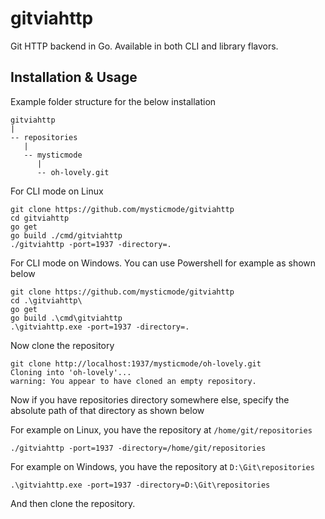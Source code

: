 # gitviahttp
Git HTTP backend in Go. Available in both CLI and library flavors.

## Installation & Usage
Example folder structure for the below installation
```
gitviahttp
|
-- repositories
   |
   -- mysticmode
      |
      -- oh-lovely.git
```

For CLI mode on Linux
```
git clone https://github.com/mysticmode/gitviahttp
cd gitviahttp
go get
go build ./cmd/gitviahttp
./gitviahttp -port=1937 -directory=.
```

For CLI mode on Windows. You can use Powershell for example as shown below
```
git clone https://github.com/mysticmode/gitviahttp
cd .\gitviahttp\
go get
go build .\cmd\gitviahttp
.\gitviahttp.exe -port=1937 -directory=.
```

Now clone the repository
```
git clone http://localhost:1937/mysticmode/oh-lovely.git
Cloning into 'oh-lovely'...
warning: You appear to have cloned an empty repository.
```

Now if you have repositories directory somewhere else, specify the absolute path of that directory as shown below

For example on Linux, you have the repository at `/home/git/repositories`
```
./gitviahttp -port=1937 -directory=/home/git/repositories
```

For example on Windows, you have the repository at `D:\Git\repositories`
```
.\gitviahttp.exe -port=1937 -directory=D:\Git\repositories
```

And then clone the repository.
